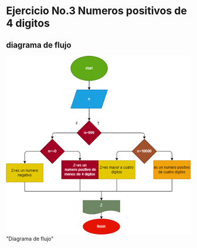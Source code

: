 # Ejercicio No.3 Numeros positivos de 4 digitos
## diagrama de flujo
![Diagrama de flujo](diagrama.png)"Diagrama de flujo"